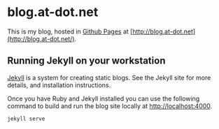 # blog.at-dot.net

This is my blog, hosted in [Github Pages](https://pages.github.com/) at [http://blog.at-dot.net](http://blog.at-dot.net/).

## Running Jekyll on your workstation

[Jekyll](http://jekyllrb.com/) is a system for creating static blogs. See the Jekyll site for more details, and installation instructions.

Once you have Ruby and Jekyll installed you can use the following command to build and run the blog site locally at  [http://localhost:4000](http://localhost:4000/).

```
jekyll serve
```
